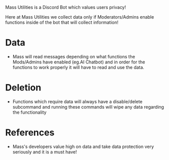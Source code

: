 Mass Utilities is a Discord Bot which values users privacy!

Here at Mass Utilities we collect data only if Moderators/Admins enable functions inside of the bot that will collect information!

# Data 
* Mass will read messages depending on what functions the Mods/Admins have enabled (eg.AI Chatbot) and in order for the functions to work properly it will have to read and use the data.

# Deletion 
* Functions which require data will always have a disable/delete subcommand and running these commands will wipe any data regarding the functionality

# References
* Mass's developers value high on data and take data protection very seriously and it is a must have!

 
